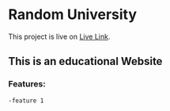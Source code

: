 # Random University

This project is live on [Live Link](https://github.com/facebook/create-react-app).

## This is an educational Website


### Features: 

    -feature 1
 
